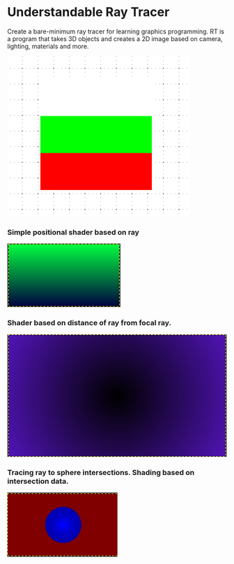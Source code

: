 # Understandable Ray Tracer

Create a bare-minimum ray tracer for learning graphics programming.
RT is a program that takes 3D objects and creates a 2D image based on camera, lighting, materials and more.

![writing BG flag to file](https://github.com/pancanin/RayTracer/blob/master/helpful_materials/bg-flag.PNG?raw=true)

### Simple positional shader based on ray

![positional shader](https://github.com/pancanin/RayTracer/blob/master/helpful_materials/positional-shader.PNG?raw=true)

### Shader based on distance of ray from focal ray.

![positional shader](https://github.com/pancanin/RayTracer/blob/master/helpful_materials/distance-center.PNG?raw=true)

### Tracing ray to sphere intersections. Shading based on intersection data.

![positional shader](https://github.com/pancanin/RayTracer/blob/master/helpful_materials/tracing-sphere.PNG?raw=true)